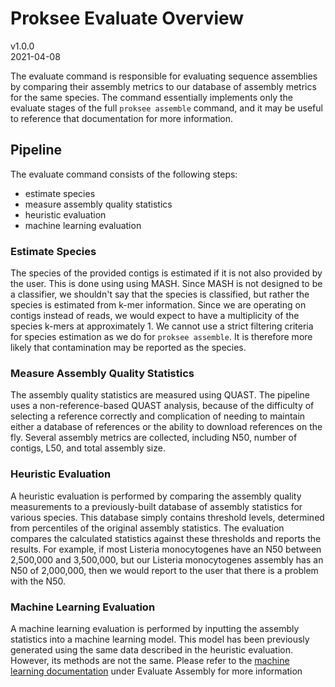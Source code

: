# Proksee Evaluate Overview

v1.0.0  
2021-04-08

The evaluate command is responsible for evaluating sequence assemblies by comparing their assembly metrics to our database of assembly metrics for the same species. The command essentially implements only the evaluate stages of the full `proksee assemble` command, and it may be useful to reference that documentation for more information.

## Pipeline

The evaluate command consists of the following steps:

- estimate species
- measure assembly quality statistics
- heuristic evaluation
- machine learning evaluation

### Estimate Species

The species of the provided contigs is estimated if it is not also provided by the user. This is done using using MASH. Since MASH is not designed to be a classifier, we shouldn't say that the species is classified, but rather the species is estimated from k-mer information. Since we are operating on contigs instead of reads, we would expect to have a multiplicity of the species k-mers at approximately 1. We cannot use a strict filtering criteria for species estimation as we do for `proksee assemble`. It is therefore more likely that contamination may be reported as the species.

### Measure Assembly Quality Statistics

The assembly quality statistics are measured using QUAST. The pipeline uses a non-reference-based QUAST analysis, because of the difficulty of selecting a reference correctly and complication of needing to maintain either a database of references or the ability to download references on the fly. Several assembly metrics are collected, including N50, number of contigs, L50, and total assembly size.

### Heuristic Evaluation

A heuristic evaluation is performed by comparing the assembly quality measurements to a previously-built database of assembly statistics for various species. This database simply contains threshold levels, determined from percentiles of the original assembly statistics. The evaluation compares the calculated statistics against these thresholds and reports the results. For example, if most Listeria monocytogenes have an N50 between 2,500,000 and 3,500,000, but our Listeria monocytogenes assembly has an N50 of 2,000,000, then we would report to the user that there is a problem with the N50.

### Machine Learning Evaluation

A machine learning evaluation is performed by inputting the assembly statistics into a machine learning model. This model has been previously generated using the same data described in the heuristic evaluation. However, its methods are not the same. Please refer to the [machine learning documentation](../assemble/assemble.md) under Evaluate Assembly for more information
